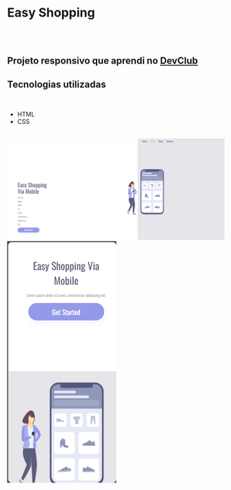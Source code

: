 <h1>Easy Shopping</h1>
<br>
<br>
<h2>Projeto responsivo que aprendi no <a href="https://rodolfomori.com.br/devclub">DevClub</a></h2>

<h2>Tecnologias utilizadas</h2>
<br>

- HTML
- CSS

<br>

<img src="https://github.com/WendellSSilva/Easy-shopping/blob/main/easy%20shopping%20pc.png?raw=true" />

<img src="https://github.com/WendellSSilva/Easy-shopping/blob/main/easy%20shopping%20celular.png?raw=truehttps://github.com/WendellSSilva/Easy-shopping/blob/main/easy%20shopping%20celular.png?raw=true" />
